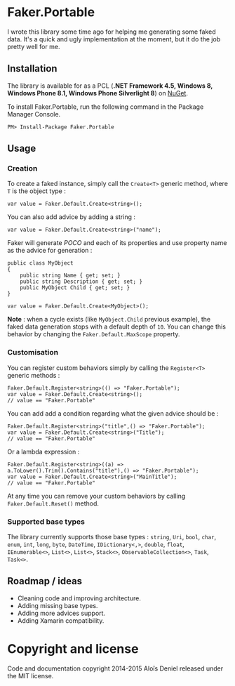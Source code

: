 # Faker.Portable

I wrote this library some time ago for helping me generating some faked data. It's a quick and ugly implementation at the moment, but it do the job pretty well for me.


## Installation

The library is available for as a PCL (**.NET Framework 4.5, Windows 8, Windows Phone 8.1, Windows Phone Silverlight 8**) on [NuGet](https://www.nuget.org/packages/Faker.Portable/).

To install Faker.Portable, run the following command in the Package Manager Console.

	PM> Install-Package Faker.Portable

## Usage

### Creation

To create a faked instance, simply call the `Create<T>` generic method, where `T` is the object type :

	var value = Faker.Default.Create<string>();

You can also add advice by adding a string : 

	var value = Faker.Default.Create<string>("name");

Faker will generate *POCO* and each of its properties and use property name as the advice for generation :

	public class MyObject
	{
		public string Name { get; set; }
		public string Description { get; set; }
		public MyObject Child { get; set; }
	}

	var value = Faker.Default.Create<MyObject>();

**Note** : when a cycle exists (like `MyObject.Child` previous example), the faked data generation stops with a default depth of `10`. You can change this behavior by changing the `Faker.Default.MaxScope` property. 

### Customisation

You can register custom behaviors simply by calling the `Register<T>` generic methods :
	
	Faker.Default.Register<string>(() => "Faker.Portable");
	var value = Faker.Default.Create<string>();
	// value == "Faker.Portable"

You can add add a condition regarding what the given advice should be :

	Faker.Default.Register<string>("title",() => "Faker.Portable");
	var value = Faker.Default.Create<string>("Title");
	// value == "Faker.Portable"

Or a lambda expression :

	Faker.Default.Register<string>((a) => a.ToLower().Trim().Contains("title"),() => "Faker.Portable");
	var value = Faker.Default.Create<string>("MainTitle");
	// value == "Faker.Portable"

At any time you can remove your custom behaviors by calling `Faker.Default.Reset()` method.

### Supported base types

The library currently supports those base types : `string`, `Uri`, `bool`, `char`, `enum`, `int`, `long`, `byte`, `DateTime`, `IDictionary<,>`, `double`,  `float`, `IEnumerable<>`, `List<>`, `List<>`, `Stack<>`, `ObservableCollection<>`, `Task`, `Task<>`.

## Roadmap / ideas

* Cleaning code and improving architecture.
* Adding missing base types.
* Adding more advices support.
* Adding Xamarin compatibility.

# Copyright and license

Code and documentation copyright 2014-2015 Aloïs Deniel released under the MIT license.